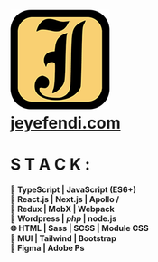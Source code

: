 # [![Logo](./jeyefendi.png)](https://www.jeyefendi.com)<br>[jeyefendi.com](https://www.jeyefendi.com)

# S T A C K :

<b>
💎 TypeScript | JavaScript (ES6+)<br>
🚀 React.js | Next.js | Apollo /<br>
💠 Redux | MobX | Webpack<br>
🧩 Wordpress | <i>php</i> | node.js<br>
🌐 HTML | Sass | SCSS | Module CSS<br>
🍭 MUI | Tailwind | Bootstrap<br>
🎨 Figma | Adobe Ps
</b>
